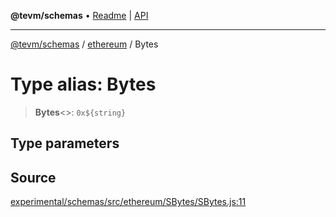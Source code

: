 **@tevm/schemas** • [Readme](../../README.md) \| [API](../../modules.md)

***

[@tevm/schemas](../../README.md) / [ethereum](../README.md) / Bytes

# Type alias: Bytes

> **Bytes**\<\>: ```0x${string}```

## Type parameters

## Source

[experimental/schemas/src/ethereum/SBytes/SBytes.js:11](https://github.com/evmts/tevm-monorepo/blob/main/experimental/schemas/src/ethereum/SBytes/SBytes.js#L11)
